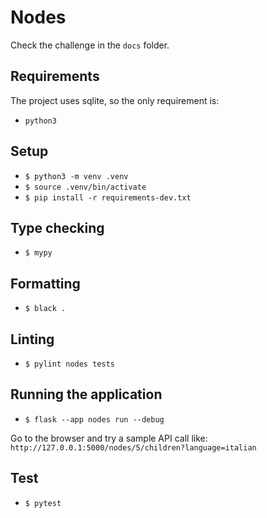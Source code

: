 # Nodes
Check the challenge in the `docs` folder.

## Requirements
The project uses sqlite, so the only requirement is:

- `python3`

## Setup
- `$ python3 -m venv .venv`
- `$ source .venv/bin/activate`
- `$ pip install -r requirements-dev.txt`

## Type checking
- `$ mypy`

## Formatting
- `$ black .`

## Linting
- `$ pylint nodes tests`

## Running the application
- `$ flask --app nodes run --debug`

Go to the browser and try a sample API call like:
`http://127.0.0.1:5000/nodes/5/children?language=italian`

## Test
- `$ pytest`
